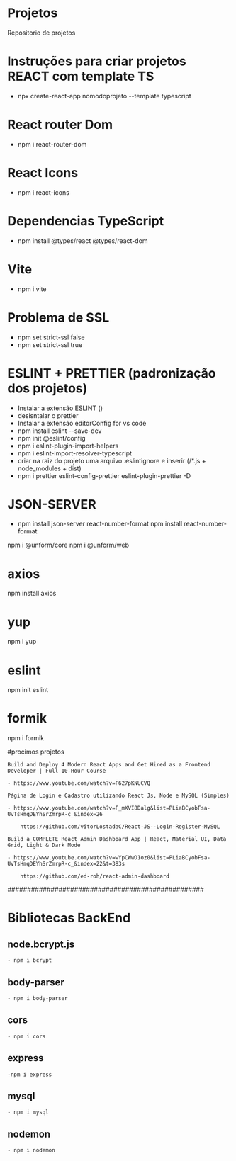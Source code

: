 # Projetos
 Repositorio de projetos

# Instruções para criar projetos REACT com template TS
- npx create-react-app nomodoprojeto --template typescript

# React router Dom
- npm i react-router-dom

# React Icons
- npm i react-icons

# Dependencias TypeScript
- npm install @types/react @types/react-dom

# Vite
- npm i vite

# Problema de SSL
- npm set strict-ssl false
- npm set strict-ssl true

# ESLINT + PRETTIER (padronização dos projetos)
- Instalar a extensão ESLINT ()
- desisntalar o prettier
- Instalar a extensão editorConfig for vs code
- npm install eslint --save-dev
- npm init @eslint/config
- npm i eslint-plugin-import-helpers
- npm i eslint-import-resolver-typescript
- criar na raiz do projeto uma arquivo .eslintignore e inserir (/*.js + node_modules + dist)
- npm i prettier eslint-config-prettier eslint-plugin-prettier -D


# JSON-SERVER
- npm install json-server
react-number-format
npm install react-number-format

npm i @unform/core
npm i @unform/web

# axios 
npm install axios

# yup
npm i yup

# eslint
npm init eslint

# formik
npm i formik

#procimos projetos

    Build and Deploy 4 Modern React Apps and Get Hired as a Frontend Developer | Full 10-Hour Course

    - https://www.youtube.com/watch?v=F627pKNUCVQ
    
    Página de Login e Cadastro utilizando React Js, Node e MySQL (Simples)

    - https://www.youtube.com/watch?v=F_mXVI8Dalg&list=PLiaBCyobFsa-UvTsHmqDEYhSrZmrpR-c_&index=26
       
        https://github.com/vitorLostadaC/React-JS--Login-Register-MySQL
    
    Build a COMPLETE React Admin Dashboard App | React, Material UI, Data Grid, Light & Dark Mode

    - https://www.youtube.com/watch?v=wYpCWwD1oz0&list=PLiaBCyobFsa-UvTsHmqDEYhSrZmrpR-c_&index=22&t=383s
    
		https://github.com/ed-roh/react-admin-dashboard


##################################################


# Bibliotecas BackEnd

## node.bcrypt.js
	- npm i bcrypt

## body-parser

	- npm i body-parser

## cors

	- npm i cors

## express

	-npm i express

## mysql

	- npm i mysql

## nodemon

	- npm i nodemon